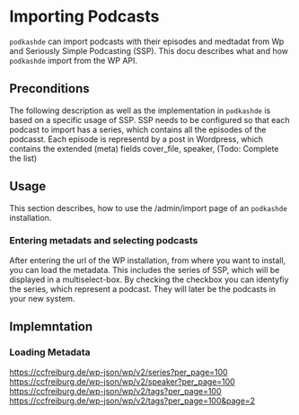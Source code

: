 # Importing Podcasts 

`podkashde` can import podcasts with their episodes and medtadat from Wp and Seriously Simple Podcasting (SSP). This docu describes what and how `podkashde` import from the WP API.

## Preconditions
The following description as well as the implementation in `podkashde` is based on a specific usage of SSP.
SSP needs to be configured so that each podcast to import has a series, which contains all the episodes of the podcasst. 
Each episode is representd by a post in Wordpress, which contains the extended (meta) fields cover_file, speaker, (Todo: Complete the list)

## Usage
This section describes, how to use the 
  /admin/import
page of an `podkashde` installation.
### Entering metadats and selecting podcasts
After entering the url of the WP installation, from where you want to install, you can load the metadata. 
This includes the series of SSP, which will be displayed in a multiselect-box. By checking the checkbox you can identyfiy the series, which represent a podcast. They will later be the podcasts in your new system.
## Implemntation
### Loading Metadata
https://ccfreiburg.de/wp-json/wp/v2/series?per_page=100
https://ccfreiburg.de/wp-json/wp/v2/speaker?per_page=100
https://ccfreiburg.de/wp-json/wp/v2/tags?per_page=100
https://ccfreiburg.de/wp-json/wp/v2/tags?per_page=100&page=2


